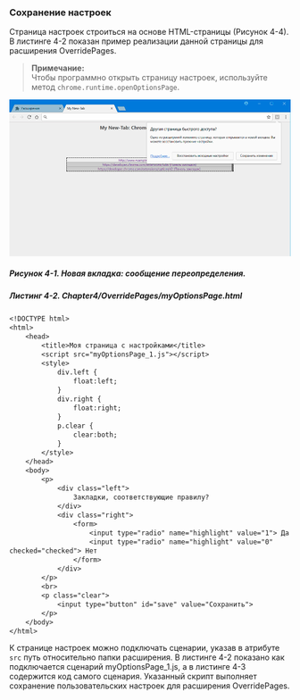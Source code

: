 ### Сохранение настроек

Страница настроек строиться на основе HTML-страницы \(Рисунок 4-4\). В листинге 4-2 показан пример реализации данной страницы для расширения OverridePages.

> **Примечание:**  
> Чтобы программно открыть страницу настроек, используйте метод `chrome.runtime.openOptionsPage`.

![Рисунок 4-1. Новая вкладка: сообщение переопределения](/assets/figure-4-1.png)

##### Рисунок 4-1. _Новая вкладка: сообщение переопределения._

##### Листинг 4-2. _Chapter4/OverridePages/myOptionsPage.html_

```
<!DOCTYPE html>
<html>
    <head>
        <title>Моя страница с настройками</title>
        <script src="myOptionsPage_1.js"></script>
        <style>
            div.left {
                float:left;
            }
            div.right {
                float:right;
            }
            p.clear {
                clear:both;
            }
        </style>
    </head>
    <body>
        <p>
            <div class="left">
                Закладки, соответствующие правилу?
            </div>
            <div class="right">
                <form>
                    <input type="radio" name="highlight" value="1"> Да
                    <input type="radio" name="highlight" value="0" checked="checked"> Нет
                </form>
            </div>
        </p>
        <br>
        <p class="clear">
            <input type="button" id="save" value="Сохранить">
        </p>
    </body>
</html>
```

К странице настроек можно подключать сценарии, указав в атрибуте `src` путь относительно папки расширения. В листинге 4-2 показано как подключается сценарий myOptionsPage\_1.js, а в листинге 4-3 содержится код самого сценария. Указанный скрипт выполняет сохранение пользовательских настроек для расширения OverridePages.

